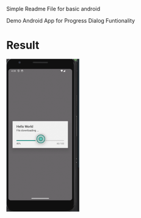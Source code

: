 Simple Readme File for basic android 


Demo Android App for Progress Dialog  Funtionality

# Result
<img src ="https://github.com/Mirzaazmath/android_basic/blob/basic_ProgressDialog/app/src/main/res/output/result.png" height="400">

